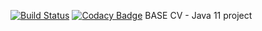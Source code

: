 [![Build Status](https://app.travis-ci.com/MxWild/base-cv.svg?branch=master)](https://app.travis-ci.com/MxWild/base-cv)
[![Codacy Badge](https://app.codacy.com/project/badge/Grade/f3d7900d3092472ba5d54f7f85f5e1ef)](https://www.codacy.com/gh/MxWild/base-cv/dashboard?utm_source=github.com&amp;utm_medium=referral&amp;utm_content=MxWild/base-cv&amp;utm_campaign=Badge_Grade)
BASE CV - Java 11 project
